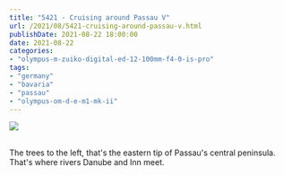 ```yaml
---
title: "5421 - Cruising around Passau V"
url: /2021/08/5421-cruising-around-passau-v.html
publishDate: 2021-08-22 18:00:00
date: 2021-08-22
categories:
- "olympus-m-zuiko-digital-ed-12-100mm-f4-0-is-pro"
tags:
- "germany"
- "bavaria"
- "passau"
- "olympus-om-d-e-m1-mk-ii"
---
```

<div class="container">
<div class="center"><a target="_blank" href="https://d25zfm9zpd7gm5.cloudfront.net/1200x1200/2019/20190621_110151_lr.jpg"><img class="webfeedsFeaturedVisual" src="https://d25zfm9zpd7gm5.cloudfront.net/0600x0600/2019/20190621_110151_lr.jpg" /></a></div>
</div>
<br />

The trees to the left, that's the eastern tip of Passau's central 
peninsula. That's where rivers Danube and Inn meet.
